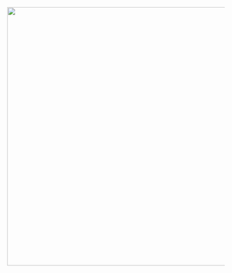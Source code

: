 <div style="text-align: center">
<img src="https://image-1302181629.cos.ap-beijing.myqcloud.com/Synjq-logos_transparent.png" width="600"  height="600">
</div>


